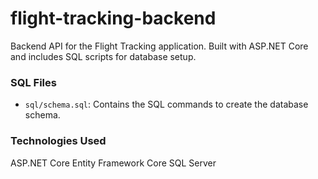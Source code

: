 # flight-tracking-backend
Backend API for the Flight Tracking application. Built with ASP.NET Core and includes SQL scripts for database setup.

### SQL Files

- `sql/schema.sql`: Contains the SQL commands to create the database schema.

### Technologies Used
ASP.NET Core
Entity Framework Core
SQL Server